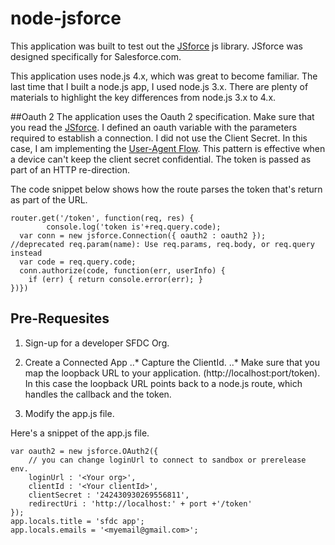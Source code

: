# node-jsforce
This application was built to test out the [JSforce](https://jsforce.github.io/) js library.  JSforce was designed specifically for Salesforce.com.

This application uses node.js 4.x, which was great to become familiar.  The last time that I built a node.js app, I used node.js 3.x.  There are plenty of materials to highlight the key differences from  node.js 3.x to 4.x.

##Oauth 2
The application uses the  Oauth 2 specification.  Make sure that you read the [JSforce](https://jsforce.github.io/document/). I defined an oauth variable with the parameters required to establish a connection.  I did not use the Client Secret.  In this case, I am implementing the [User-Agent Flow](https://help.salesforce.com/apex/HTViewHelpDoc?id=remoteaccess_oauth_user_agent_flow.htm&language=en_US). This pattern is effective when a device can't keep the client secret confidential.  The token is passed as part of an HTTP re-direction.

The code snippet below shows how the route parses the token that's return as part of the URL.

```
router.get('/token', function(req, res) {
        console.log('token is'+req.query.code);
  var conn = new jsforce.Connection({ oauth2 : oauth2 });
//deprecated req.param(name): Use req.params, req.body, or req.query instead 
  var code = req.query.code;
  conn.authorize(code, function(err, userInfo) {
    if (err) { return console.error(err); }
})})
```
## Pre-Requesites
1. Sign-up for a developer SFDC Org.
2. Create a Connected App
..* Capture the ClientId.
..* Make sure that you map the loopback URL to your application. (http://localhost:port/token).  In this case the loopback URL points back to a node.js route, which handles the callback and the token.

3. Modify the app.js file.  

Here's a snippet of the app.js file.  
```
var oauth2 = new jsforce.OAuth2({
    // you can change loginUrl to connect to sandbox or prerelease env.
    loginUrl : '<Your org>',
    clientId : '<Your clientId>',
    clientSecret : '242430930269556811',
    redirectUri : 'http://localhost:' + port +'/token'
});
app.locals.title = 'sfdc app';
app.locals.emails = '<myemail@gmail.com>';
```
